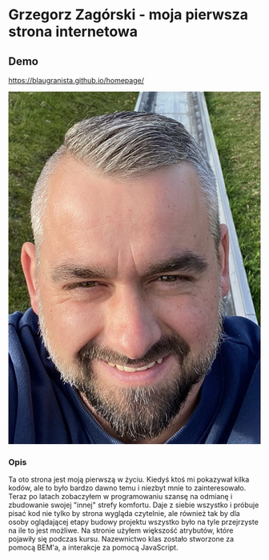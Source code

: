 # Grzegorz Zagórski - moja pierwsza strona internetowa
## Demo ##
https://blaugranista.github.io/homepage/

![Grzegorz](images/grisza.jpg)

### Opis ###

Ta oto strona jest moją pierwszą w życiu. Kiedyś ktoś mi pokazywał kilka kodów, ale to było bardzo dawno temu i niezbyt mnie to zainteresowało. Teraz po latach zobaczyłem w programowaniu szansę na odmianę i zbudowanie swojej "innej" strefy komfortu. Daje z siebie wszystko i próbuje pisać kod nie tylko by strona wygląda czytelnie, ale również tak by dla osoby oglądającej etapy budowy projektu wszystko było na tyle przejrzyste na ile to jest możliwe.
Na stronie użyłem większość atrybutów, które pojawiły się podczas kursu. Nazewnictwo klas zostało stworzone za pomocą BEM'a, a interakcje za pomocą JavaScript.
